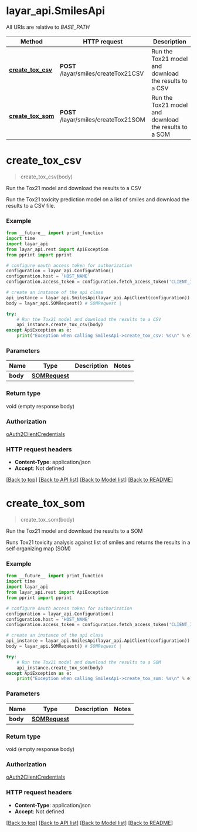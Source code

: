 # layar_api.SmilesApi

All URIs are relative to *BASE_PATH*

Method | HTTP request | Description
------------- | ------------- | -------------
[**create_tox_csv**](SmilesApi.md#create_tox_csv) | **POST** /layar/smiles/createTox21CSV | Run the Tox21 model and download the results to a CSV
[**create_tox_som**](SmilesApi.md#create_tox_som) | **POST** /layar/smiles/createTox21SOM | Run the Tox21 model and download the results to a SOM

# **create_tox_csv**
> create_tox_csv(body)

Run the Tox21 model and download the results to a CSV

Run the Tox21 toxicity prediction model on a list of smiles and download the results to a CSV file.

### Example
```python
from __future__ import print_function
import time
import layar_api
from layar_api.rest import ApiException
from pprint import pprint

# configure oauth access token for authorization
configuration = layar_api.Configuration()
configuration.host = 'HOST_NAME'
configuration.access_token = configuration.fetch_access_token('CLIENT_ID', 'CLIENT_SECRET')

# create an instance of the api class
api_instance = layar_api.SmilesApi(layar_api.ApiClient(configuration))
body = layar_api.SOMRequest() # SOMRequest | 

try:
    # Run the Tox21 model and download the results to a CSV
    api_instance.create_tox_csv(body)
except ApiException as e:
    print("Exception when calling SmilesApi->create_tox_csv: %s\n" % e)
```

### Parameters

Name | Type | Description  | Notes
------------- | ------------- | ------------- | -------------
 **body** | [**SOMRequest**](SOMRequest.md)|  | 

### Return type

void (empty response body)

### Authorization

[oAuth2ClientCredentials](../README.md#oAuth2ClientCredentials)

### HTTP request headers

 - **Content-Type**: application/json
 - **Accept**: Not defined

[[Back to top]](#) [[Back to API list]](../README.md#documentation-for-api-endpoints) [[Back to Model list]](../README.md#documentation-for-models) [[Back to README]](../README.md)

# **create_tox_som**
> create_tox_som(body)

Run the Tox21 model and download the results to a SOM

Runs Tox21 toxicity analysis against list of smiles and returns the results in a self organizing map (SOM)

### Example
```python
from __future__ import print_function
import time
import layar_api
from layar_api.rest import ApiException
from pprint import pprint

# configure oauth access token for authorization
configuration = layar_api.Configuration()
configuration.host = 'HOST_NAME'
configuration.access_token = configuration.fetch_access_token('CLIENT_ID', 'CLIENT_SECRET')

# create an instance of the api class
api_instance = layar_api.SmilesApi(layar_api.ApiClient(configuration))
body = layar_api.SOMRequest() # SOMRequest | 

try:
    # Run the Tox21 model and download the results to a SOM
    api_instance.create_tox_som(body)
except ApiException as e:
    print("Exception when calling SmilesApi->create_tox_som: %s\n" % e)
```

### Parameters

Name | Type | Description  | Notes
------------- | ------------- | ------------- | -------------
 **body** | [**SOMRequest**](SOMRequest.md)|  | 

### Return type

void (empty response body)

### Authorization

[oAuth2ClientCredentials](../README.md#oAuth2ClientCredentials)

### HTTP request headers

 - **Content-Type**: application/json
 - **Accept**: Not defined

[[Back to top]](#) [[Back to API list]](../README.md#documentation-for-api-endpoints) [[Back to Model list]](../README.md#documentation-for-models) [[Back to README]](../README.md)


